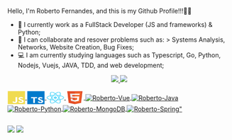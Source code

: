 Hello, I'm Roberto Fernandes, and this is my Github Profile!!!🤖👾

- 🔭 I currently work as a FullStack Developer (JS and frameworks) & Python;
- 🚥 I can collaborate and resover problems such as: > Systems Analysis, Networks, Website Creation, Bug Fixes;
- 💻 I am currently studying languages such as Typescript, Go, Python, Nodejs, Vuejs, JAVA, TDD, and web development;

<div align="center">
  <a href="https://github.com/roberto-souz/roberto-souz/">
  <img height="150em" src="https://github-readme-stats-git-masterrstaa-rickstaa.vercel.app/api?username=roberto-souz&show_icons=true&theme=react&include_all_commits=true&count_private=true"/>
  <img height="140em" src="https://github-readme-stats.vercel.app/api/top-langs/?username=roberto-souz&layout=compact&langs_count=7&theme=react"/>
</div>
  
  <div style="display: inline_block"><br>
  <img align="center" alt="Roberto-Js" height="30" width="40" src="https://raw.githubusercontent.com/devicons/devicon/master/icons/javascript/javascript-plain.svg">
  <img align="center" alt="Roberto-Ts" height="30" width="40" src="https://raw.githubusercontent.com/devicons/devicon/master/icons/typescript/typescript-plain.svg">
  <img align="center" alt="Roberto-React" height="30" width="40" src="https://raw.githubusercontent.com/devicons/devicon/master/icons/react/react-original.svg">
  <img align="center" alt="Roberto-HTML" height="30" width="40" src="https://raw.githubusercontent.com/devicons/devicon/master/icons/html5/html5-original.svg">
  <img align="center" alt="Roberto-Vue" height="30" width="40" src="https://cdn.jsdelivr.net/gh/devicons/devicon/icons/vuejs/vuejs-original.svg">
  <img align="center" alt="Roberto-Java" height="30" width="40" src="https://cdn.jsdelivr.net/gh/devicons/devicon/icons/java/java-original.svg">
  <img align="center" alt="Roberto-Python" height="30" width="40" src="https://cdn.jsdelivr.net/gh/devicons/devicon/icons/python/python-original-wordmark.svg"/>
  <img align="center" alt="Roberto-MongoDB" height="30" width="40" src="https://cdn.jsdelivr.net/gh/devicons/devicon/icons/mongodb/mongodb-original.svg">
  <img align="center" alt=Roberto-Spring" height="30" width="40" src="https://cdn.jsdelivr.net/gh/devicons/devicon/icons/spring/spring-original.svg"> 
</div>

  ##                                                                                                                                                   
                                                                                       
  <div> 
                                                                                                                                                    
  <a href = "mailto:robertotfi15@gmail.com"><img src="https://img.shields.io/badge/-Gmail-%23333?style=for-the-badge&logo=gmail&logoColor=white" target="_blank"></a>
  <a href="https://www.linkedin.com/in/roberto-souza-fernandes/" target="_blank"><img src="https://img.shields.io/badge/-LinkedIn-%230077B5?style=for-the-badge&logo=linkedin&logoColor=white" target="_blank"></a>    
  </div>  
                                                                                                                                                                                                                                                                                                   
                                                                                                                                                    
